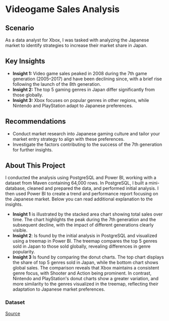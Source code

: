 # Videogame Sales Analysis

## Scenario
As a data analyst for Xbox, I was tasked with analyzing the Japanese market to identify strategies to increase their market share in Japan.

## Key Insights
-  <b>Insight 1: </b> Video game sales peaked in 2008 during the 7th game generation (2005–2017) and have been declining since, with a brief rise following the launch of the 8th generation.
- <b>Insight 2: </b> The top 5 gaming genres in Japan differ significantly from those globally.
- <b>Insight 3: </b> Xbox focuses on popular genres in other regions, while Nintendo and PlayStation adapt to Japanese preferences.

## Recommendations
- Conduct market research into Japanese gaming culture and tailor your market entry strategy to align with these preferences.
- Investigate the factors contributing to the success of the 7th generation for further insights.

## About This Project
I conducted the analysis using PostgreSQL and Power BI, working with a dataset from Maven containing 64,000 rows. In PostgreSQL, I built a mini-database, cleaned and prepared the data, and performed initial analysis. I then used Power BI to create a trend and performance report focusing on the Japanese market. Below you can read additional explanation to the insights.

- <b>Insight 1</b> is illustrated by the stacked area chart showing total sales over time. The chart highlights the peak during the 7th generation and the subsequent decline, with the impact of different generations clearly visible.
- <b>Insight 2</b>: Is found by the initial analysis in PostgreSQL and visualized using a treemap in Power BI. The treemap compares the top 5 genres sold in Japan to those sold globally, revealing differences in genre popularity.
- <b>Insight 3</b>  Is found by comparing the donut charts. The top chart displays the share of top 5 genres sold in Japan, while the bottom chart shows global sales. The comparison reveals that Xbox maintains a consistent genre focus, with Shooter and Action being prominent. In contrast, Nintendo and PlayStation's donut charts show a greater variation, and more similarity to the genres visualized in the treemap, reflecting their adaptation to Japanese market preferences. 


### Dataset
[Source](https://mavenanalytics.io/data-playground)




